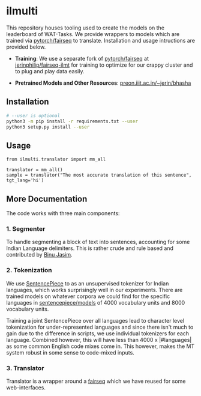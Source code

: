 # ilmulti

This repository houses tooling used to create the models on the
leaderboard of WAT-Tasks. We provide wrappers to models which are
trained via [pytorch/fairseq](http://github.com/pytorch/fairseq) to
translate. Installation and usage intructions are provided below.

* **Training**: We use a separate fork of
  [pytorch/fairseq](http://github.com/pytorch/fairseq) at
  [jerinphilip/fairseq-ilmt](http://github.com/jerinphilip/fairseq-ilmt) for
  training to optimize for our crappy cluster and to plug and play data
  easily.

* **Pretrained Models and Other Resources**: 
  [preon.iiit.ac.in/~jerin/bhasha](http://preon.iiit.ac.in/~jerin/bhasha)


## Installation

```bash
# --user is optional
python3 -m pip install -r requirements.txt --user  
python3 setup.py install --user 

```

## Usage

```python3
from ilmulti.translator import mm_all

translator = mm_all()
sample = translator("The most accurate translation of this sentence", tgt_lang='hi')
```

## More Documentation

The code works with three main components:


### 1. Segmenter

To handle segmenting a block of text into sentences, accounting for some
Indian Language delimiters. This is rather crude and rule based and
contributed by [Binu Jasim](https://github.com/bnjasim).

### 2. Tokenization

We use [SentencePiece](https://github.com/google/sentencepiece) to
as an unsupervised tokenizer for Indian languages, which works
surprisingly well in our experiments. There are trained models on
whatever corpora we could find for the specific languages in
[sentencepiece/models](./sentencepiece/models) of 4000 vocabulary units
and 8000 vocabulary units.

Training a joint SentencePiece over all languages lead to character
level tokenization for under-represented languages and since there isn't
much to gain due to the difference in scripts, we use individual
tokenizers for each language. Combined however, this will have less than
4000 x |#languages| as some common English code mixes come in. This
however, makes the MT system robust in some sense to code-mixed inputs.

### 3. Translator

Translator is a wrapper around a
[fairseq](https://github.com/pytorch/fairseq) which we have reused for
some web-interfaces.



